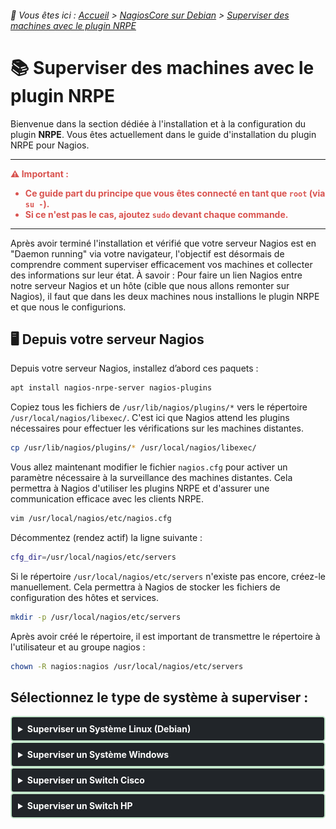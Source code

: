 <link rel="stylesheet" type="text/css" href="/assets/css/light-theme.css">

###### 📂 Vous êtes ici : [Accueil](../../../index.md) > [NagiosCore sur Debian](../index.md) > [Superviser des machines avec le plugin NRPE](superviser-avec-nrpe.md)

# 📚 Superviser des machines avec le plugin NRPE

Bienvenue dans la section dédiée à l'installation et à la configuration du plugin **NRPE**. Vous êtes actuellement dans le guide d'installation du plugin NRPE pour Nagios.

---
<!-- Alerte importante concernant les droits d'utilisateur -->
<div style="color: #d9534f; font-weight: bold; margin-bottom: 1em;">
  ⚠️ <strong>Important :</strong>
  <ul>
    <li>Ce guide part du principe que vous êtes connecté en tant que <code>root</code> (via <code>su -</code>).</li>
    <li>Si ce n'est pas le cas, ajoutez <code>sudo</code> devant chaque commande.</li>
  </ul>
</div>

---
Après avoir terminé l'installation et vérifié que votre serveur Nagios est en "Daemon running" via votre navigateur, l'objectif est désormais de comprendre comment superviser efficacement vos machines et collecter des informations sur leur état. À savoir : Pour faire un lien Nagios entre notre serveur Nagios et un hôte (cible que nous allons remonter sur Nagios), il faut que dans les deux machines nous installions le plugin NRPE et que nous le configurions.  

## 🖥️ Depuis votre serveur Nagios
Depuis votre serveur Nagios, installez d’abord ces paquets :

```bash
apt install nagios-nrpe-server nagios-plugins
```

Copiez tous les fichiers de `/usr/lib/nagios/plugins/*` vers le répertoire `/usr/local/nagios/libexec/`. C'est ici que Nagios attend les plugins nécessaires pour effectuer les vérifications sur les machines distantes.

```bash
cp /usr/lib/nagios/plugins/* /usr/local/nagios/libexec/
```

Vous allez maintenant modifier le fichier `nagios.cfg` pour activer un paramètre nécessaire à la surveillance des machines distantes. Cela permettra à Nagios d'utiliser les plugins NRPE et d'assurer une communication efficace avec les clients NRPE.
```bash
vim /usr/local/nagios/etc/nagios.cfg
```

Décommentez (rendez actif) la ligne suivante :

```bash
cfg_dir=/usr/local/nagios/etc/servers
```

Si le répertoire `/usr/local/nagios/etc/servers` n'existe pas encore, créez-le manuellement. Cela permettra à Nagios de stocker les fichiers de configuration des hôtes et services.

```bash
mkdir -p /usr/local/nagios/etc/servers
```

Après avoir créé le répertoire, il est important de transmettre le répertoire à l'utilisateur et au groupe nagios : 

```bash
chown -R nagios:nagios /usr/local/nagios/etc/servers
```
## Sélectionnez le type de système à superviser :


<details>

<summary style="background-color: #212529   ; color: white; padding: 10px; border-radius: 5px; cursor: pointer; border: 2px solid #c3e6cb;">
    <strong>Superviser un Système Linux (Debian)</strong>
  </summary>

<div style="background-color: #343A40; padding: 10px; border-radius: 5px; border: 1px solid #c3e6cb;">

## 🖥️ Depuis un Système Linux (Debian)

  Pour superviser un système Linux (Debian) avec le plugin NRPE, suivez les étapes ci-dessous. Cela vous permettra de configurer efficacement la machine afin qu'elle soit surveillée par votre serveur Nagios.

  ### Étapes à Suivre

  1. **Mettre à jour le système :**
     Assurez-vous que votre système est à jour pour éviter les problèmes de compatibilité.

     ```bash
     apt update && apt upgrade
     ```

  2. **Installer les paquets nécessaires :**
     Installez le serveur NRPE et les plugins Nagios.

     ```bash
     apt install nagios-nrpe-server nagios-plugins
     ```

  3. **Modifier le fichier de configuration NRPE :**
     Ouvrez le fichier de configuration NRPE pour autoriser les connexions depuis votre serveur Nagios.

     ```bash
     vim /etc/nagios/nrpe.cfg
     ```

     - **Configurer les adresses IP autorisées :**
       Ajoutez l'adresse IP de votre serveur Nagios à la ligne suivante (par exemple, pour l'IP `192.168.13.2`):

       ```bash
       allowed_hosts=127.0.0.1,::1,192.168.13.2
       ```

  4. **Redémarrer le service NRPE :**
     Appliquez vos modifications en redémarrant le service NRPE.

     ```bash
     systemctl restart nagios-nrpe-server.service
     ```

  ## 🖥️ Retournez sur Nagios pour définir des Hôtes

  Après avoir configuré votre machine Debian pour NRPE, vous devez maintenant définir cet hôte sur votre serveur Nagios. Cela permettra à Nagios de commencer à surveiller la machine.

<div style="border: 1px solid #007BFF; border-radius: 5px; padding: 10px; margin: 1em 0;">
    <strong>📝 Méthodes de Configuration</strong>
    <p>Il existe deux approches pour gérer les fichiers de configuration des hôtes dans Nagios :</p>
    <ol>
        <li><strong>Un seul fichier .cfg :</strong> Regroupez toutes les machines dans un seul fichier. Cette méthode peut rendre la gestion plus complexe.</li>
        <li><strong>Fichiers séparés :</strong> Créez un fichier .cfg pour chaque machine. C'est la méthode recommandée car elle facilite la gestion et la maintenance.</li>
    </ol>
    <p>Dans ce guide, nous allons opter pour la méthode des <strong>fichiers séparés</strong>.</p>
</div>


  #### Création du Fichier de Configuration pour l'Hôte (SrvDeb)

  1. **Créer le fichier de configuration :**
     Accédez au répertoire approprié et créez le fichier pour votre machine (SrvDeb).

     ```bash
     touch /usr/local/nagios/etc/servers/SrvDeb.cfg
     ```

  2. **Éditer le fichier :**
     Ouvrez le fichier créé pour ajouter les informations nécessaires.

     ```bash
     vim /usr/local/nagios/etc/servers/SrvDeb.cfg
     ```

  3. **Ajouter les définitions de l'hôte :**
     Insérez le code suivant dans le fichier :

     ```plaintext
     define host {
         use                     linux-server          ; Modèle prédéfini pour les serveurs Linux
         host_name               SrvDeb                ; Nom de l'hôte
         alias                   Serveur de Test       ; Alias pour afficher dans Nagios
         address                 192.168.13.2          ; Adresse IP de la machine
         max_check_attempts      5                     ; Nombre de tentatives avant une alerte
         check_period            24x7                  ; Vérification continue
         notification_interval    30                   ; Intervalle de notification
         notification_period     24x7                  ; Période de notification
     }
     ```
#### Redémarrez vos services :

```bash
systemctl restart apache2
systemctl restart nagios
```
Cliquez sur l'onglet `host` à gauche, vous pouvez maintenant voir votre machine qui y est référenciée, pour mon cas j'ai remonté une machine debian ayant pour nom `AP4-GLPI` :

![alt text](/assets/images/host_debian_nagios.png)

---

### Récapitulatif des Étapes de Configuration de Nagios et NRPE

#### Sur le Serveur Nagios (étape précédente):

- Installation du plugin NRPE
- Copie des plugins dans le bon répertoire `/usr/local/nagios/libexec/`
- Activation et création du répertoire contenant les futurs emplacements pour définir les hôtes en modifiant le fichier `nagios.cfg`

#### Sur la Machine Cible (SrvDeb) :

- Installation du plugin NRPE
- Configuration du fichier de configuration NRPE pour autoriser l'adresse IP du serveur Nagios

#### Retour sur le Serveur Nagios :

- Définition de l'hôte dans un fichier de configuration dans le répertoire `/usr/local/nagios/etc/servers/`

</div>
</details>

<!-- -->
<!-- -->
<!-- -->

<details>
<summary style="background-color: #212529; color: white; padding: 10px; border-radius: 5px; cursor: pointer; border: 2px solid #c3e6cb;">
    <strong>Superviser un Système Windows</strong>
</summary>

<div style="background-color: #343A40; padding: 20px; border-radius: 5px; border: 1px solid #c3e6cb;">
<!-- Contenu de la section Windows ici -->
EN COURS
</div>
</details>
</details>

<!-- -->
<!-- -->
<!-- -->

<details>
<summary style="background-color: #212529; color: white; padding: 10px; border-radius: 5px; cursor: pointer; border: 2px solid #c3e6cb;">
    <strong>Superviser un Switch Cisco</strong>
</summary>

<div style="background-color: #343A40; padding: 20px; border-radius: 5px; border: 1px solid #c3e6cb;">
<!-- Contenu de la section Switch Cisco ici -->
EN COURS
</div>
</details>

<!-- -->
<!-- -->
<!-- -->

<details>
<summary style="background-color: #212529; color: white; padding: 10px; border-radius: 5px; cursor: pointer; border: 2px solid #c3e6cb;">
    <strong>Superviser un Switch HP</strong>
</summary>

<div style="background-color: #343A40; padding: 20px; border-radius: 5px; border: 1px solid #c3e6cb;">
<!-- Contenu de la section Switch HP ici -->
EN COURS
</div>
</details>

